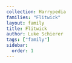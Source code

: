 ```yaml
---
collection: Harrypedia
families: "Flitwick"
layout: family
title: Flitwick
author: Luke Schierer
tags: ["family"]
sidebar:
  order: 1
---
```

